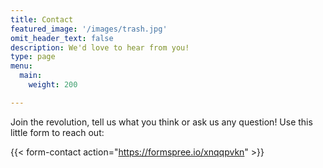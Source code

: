 ```yaml
---
title: Contact
featured_image: '/images/trash.jpg'
omit_header_text: false
description: We'd love to hear from you!
type: page
menu:
  main:
    weight: 200

---
```


Join the revolution, tell us what you think or ask us any question! Use this little form to reach out:

{{< form-contact action="https://formspree.io/xnqqpvkn"  >}}